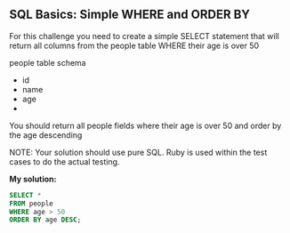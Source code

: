 ## SQL Basics: Simple WHERE and ORDER BY

For this challenge you need to create a simple SELECT statement that will return all columns from the people table WHERE their age is over 50

people table schema
* id
* name
* age
* 
You should return all people fields where their age is over 50 and order by the age descending

NOTE: Your solution should use pure SQL. Ruby is used within the test cases to do the actual testing.

**My solution:**

```sql
SELECT *
FROM people 
WHERE age > 50
ORDER BY age DESC;
```  
